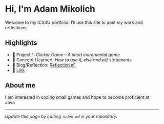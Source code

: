 # Hi, I'm Adam Mikolich
Welcome to my ICS4U portfolio. I’ll use this site to post my work and reflections.

## Highlights
- 🔧 Project 1: *Clicker Game* – *A short incremental game*
- 🧠 Concept I learned: *How to use if, else and elif statements*
- 📝 Blog/Reflection: [Reflection #1](./posts/first_reflection.md)
- 🔗 [Link](https://www.online-python.com/cVFUxdYgOA)
## About me
I am interested in coding small games and hope to become proficient at Java

---
*Update this page by editing `index.md` in your repository.*
